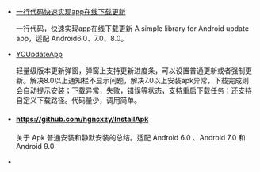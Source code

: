 - [一行代码快速实现app在线下载更新](https://github.com/hgncxzy/UpdateAppUtils)

  一行代码，快速实现app在线下载更新 A simple library for Android update app，适配 Android6.0、7.0、8.0。

- [YCUpdateApp](https://github.com/yangchong211/YCUpdateApp)

  轻量级版本更新弹窗，弹窗上支持更新进度条，可以设置普通更新或者强制更新。解决8.0以上通知栏不显示问题，解决7.0以上安装apk异常，下载完成则会自动提示安装；下载异常，失败，错误等状态，支持重启下载任务；还支持自定义下载路径。代码量少，调用简单。
  
- #### https://github.com/hgncxzy/InstallApk

  关于 Apk 普通安装和静默安装的总结。适配 Android 6.0 、Android 7.0 和 Android 9.0

- 



